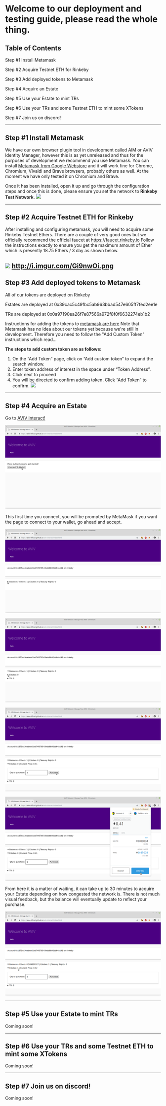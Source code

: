 # Welcome to our deployment and testing guide, please read the whole thing.

Table of Contents
--------------------------
Step #1 Install Metamask

Step #2 Acquire Testnet ETH for Rinkeby

Step #3 Add deployed tokens to Metamask

Step #4 Acquire an Estate

Step #5 Use your Estate to mint TRs

Step #6 Use your TRs and some Testnet ETH to mint some XTokens

Step #7 Join us on discord!



-------------------------

Step #1 Install Metamask
------------------------
We have our own browser plugin tool in development called AIM or AVIV Identity Manager, however this is as yet unreleased and thus for the purposes of development we recommend you use Metamask.
You can install [Metamask from Google Webstore](https://chrome.google.com/webstore/detail/metamask/nkbihfbeogaeaoehlefnkodbefgpgknn) and it will work fine for Chrome, Chromium, Vivaldi and Brave browsers, probably others as well.  At the moment we have only tested it on Chromium and Brave.

Once it has been installed, open it up and go through the configuration steps and once this is done, please ensure you set the network to **Rinkeby Test Network**.
 ![](https://i.imgur.com/l7sIVk0.png)

------------------------
Step #2 Acquire Testnet ETH for Rinkeby
------------------------

After installing and configuring metamask, you will need to acquire some Rinkeby Testnet Ethers.  There are a couple of very good ones but we officially recommend the official faucet at https://faucet.rinkeby.io
Follow the instructions exactly to ensure you get the maximum amount of Ether which is presently 18.75 Ethers / 3 day as shown below.

![](http://imgur.com/Gi9nwOil.png)
http://i.imgur.com/Gi9nwOi.png
------------------------
Step #3 Add deployed tokens to Metamask
------------------------
All of our tokens are deployed on Rinkeby

Estates are deployed at 0x39cac5c49fbc5ab963bbad547e605ff7fed2ee1e

TRs are deployed at 0x0a97190ea26f7e87566a972f8f0f6632274eb1b2

Instructions for adding the tokens to [metamask are here](https://metamask.zendesk.com/hc/en-us/articles/360015489031-Adding-and-Managing-Tokens-ERC20-In-The-New-UI)
Note that Metamask has no idea about our tokens yet because we're still in development.  Therefore you need to follow the "Add Custom Token" instructions which read...

**The steps to add custom token are as follows:**

1. On the “Add Token” page, click on “Add custom token” to expand the search window.
2. Enter token address of interest in the space under “Token Address”.
3. Click next to proceed
4. You will be directed to confirm adding token. Click “Add Token” to confirm.
![](https://metamask.zendesk.com/hc/article_attachments/360013184772/4_custom.png)


------------------------
Step #4 Acquire an Estate
------------------------

Go to [AVIV Interact!](https://aviv-official.github.io/aviv-interact/index.html)

![Press "Connect to Wallet" button](./images/step.4.1.png)

This first time you connect, you will be prompted by MetaMask if you want the page to connect to your wallet, go ahead and accept.

![Expand the "Balances" line](./images/step.4.2.png)

![Expand the "Estates" line](./images/step.4.3.png)

![Input the quantity you wish to purchase, then press the "Purchase" button](./images/step.4.4.png)

![Confirm with MetaMask](./images/step.4.5.png)


From here it is a matter of waiting, it can take up to 30 minutes to acquire your Estate depending on how congested the network is.  There is not much visual feedback, but the balance will eventually update to reflect your purchase.

![](./images/step.4.6.png)

------------------------
Step #5 Use your Estate to mint TRs
------------------------

Coming soon!

------------------------
Step #6 Use your TRs and some Testnet ETH to mint some XTokens
-------------------------

Coming soon!

-------------------------
Step #7 Join us on discord!
-------------------------

Coming soon!

